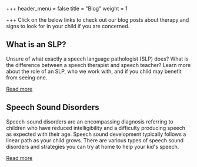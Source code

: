 +++
header_menu = false
title = "Blog"
weight = 1

+++
Click on the below links to check out our blog posts about therapy and signs to look for in your child if you are concerned.

## What is an SLP?

Unsure of what exactly a speech language pathologist (SLP) does? What is the difference between a speech therapist and speech teacher? Learn more about the role of an SLP, who we work with, and if you child may benefit from seeing one.

[Read more](/what-is-a-speech-language-pathologist)

## Speech Sound Disorders

Speech-sound disorders are an encompassing diagnosis referring to children who have reduced intelligibility and a difficulty producing speech as expected with their age. Speech sound development typically follows a linear path as your child grows. There are various types of speech sound disorders and strategies you can try at home to help your kid's speech.

[Read more](speech-sound-disorder-blogs)